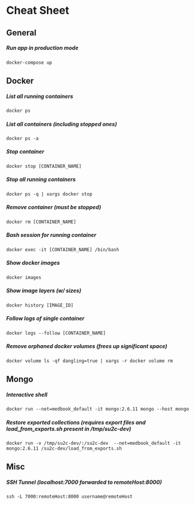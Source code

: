 # Cheat Sheet

## General

##### Run app in production mode
`docker-compose up`

## Docker

##### List all running containers
`docker ps`

##### List all containers (including stopped ones)
`docker ps -a`

##### Stop container
`docker stop [CONTAINER_NAME]`

##### Stop all running containers
`docker ps -q | xargs docker stop`

##### Remove container (must be stopped)
`docker rm [CONTAINER_NAME]`

##### Bash session for running container
`docker exec -it [CONTAINER_NAME] /bin/bash`

##### Show docker images
`docker images`

##### Show image layers (w/ sizes)
`docker history [IMAGE_ID]`

##### Follow logs of single container
`docker logs --follow [CONTAINER_NAME]`

##### Remove orphaned docker volumes (frees up significant space)
`docker volume ls -qf dangling=true | xargs -r docker volume rm`

## Mongo

##### Interactive shell 
`docker run --net=medbook_default -it mongo:2.6.11 mongo --host mongo`

##### Restore exported collections (requires export files and load_from_exports.sh present in /tmp/su2c-dev)
`docker run -v /tmp/su2c-dev/:/su2c-dev  --net=medbook_default -it mongo:2.6.11 /su2c-dev/load_from_exports.sh`

## Misc

##### SSH Tunnel (localhost:7000 forwarded to remoteHost:8000)

`ssh -L 7000:remoteHost:8000 username@remoteHost`
